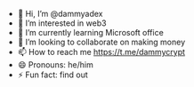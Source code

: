 - 👋 Hi, I’m @dammyadex
- 👀 I’m interested in web3
- 🌱 I’m currently learning Microsoft office 
- 💞️ I’m looking to collaborate on making money 
- 📫 How to reach me https://t.me/dammycrypt
- 😄 Pronouns: he/him
- ⚡ Fun fact: find out

<!---
dammyadex/dammyadex is a ✨ special ✨ repository because its `README.md` (this file) appears on your GitHub profile.
You can click the Preview link to take a look at your changes.
--->

